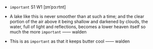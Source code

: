 - `important` S1 W1 [ɪmˈpɔ:rtnt]



-  A lake like this is never smoother than at such a time; and the clear portion of the air above it being shallow and darkened by clouds, the water, full of light and reflections, becomes a lower heaven itself so much the more `important` —— walden

-  This is as `important` as that it keeps butter cool —— walden